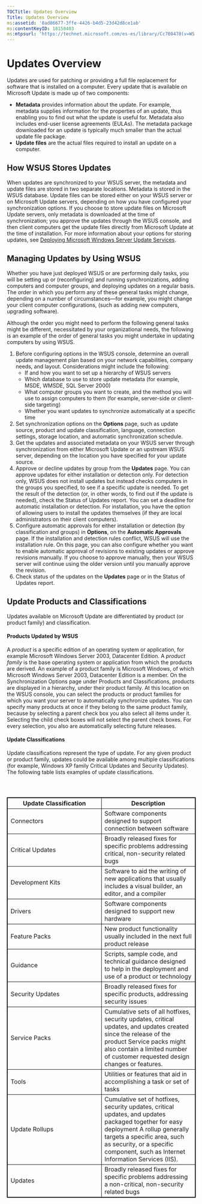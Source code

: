 ```yaml
---
TOCTitle: Updates Overview
Title: Updates Overview
ms:assetid: '8ad86677-3ffe-4426-b4d5-23d42d8ce1ab'
ms:contentKeyID: 18158403
ms:mtpsurl: 'https://technet.microsoft.com/es-es/library/Cc708478(v=WS.10)'
---
```


Updates Overview
================

Updates are used for patching or providing a full file replacement for software that is installed on a computer. Every update that is available on Microsoft Update is made up of two components:

-   **Metadata** provides information about the update. For example, metadata supplies information for the properties of an update, thus enabling you to find out what the update is useful for. Metadata also includes end-user license agreements (EULAs). The metadata package downloaded for an update is typically much smaller than the actual update file package.
-   **Update files** are the actual files required to install an update on a computer.

How WSUS Stores Updates
-----------------------

When updates are synchronized to your WSUS server, the metadata and update files are stored in two separate locations. Metadata is stored in the WSUS database. Update files can be stored either on your WSUS server or on Microsoft Update servers, depending on how you have configured your synchronization options. If you choose to store update files on Microsoft Update servers, only metadata is downloaded at the time of synchronization; you approve the updates through the WSUS console, and then client computers get the update files directly from Microsoft Update at the time of installation. For more information about your options for storing updates, see [Deploying Microsoft Windows Server Update Services](http://go.microsoft.com/fwlink/?linkid=41777).

Managing Updates by Using WSUS
------------------------------

Whether you have just deployed WSUS or are performing daily tasks, you will be setting up or (reconfiguring) and running synchronizations, adding computers and computer groups, and deploying updates on a regular basis. The order in which you perform any of these general tasks might change, depending on a number of circumstances—for example, you might change your client computer configurations, (such as adding new computers, upgrading software).

Although the order you might need to perform the following general tasks might be different, necessitated by your organizational needs, the following is an example of the order of general tasks you might undertake in updating computers by using WSUS.

1.  Before configuring options in the WSUS console, determine an overall update management plan based on your network capabilities, company needs, and layout. Considerations might include the following:
    -   If and how you want to set up a hierarchy of WSUS servers
    -   Which database to use to store update metadata (for example, MSDE, WMSDE, SQL Server 2000)
    -   What computer groups you want to create, and the method you will use to assign computers to them (for example, server-side or client-side targeting)
    -   Whether you want updates to synchronize automatically at a specific time
2.  Set synchronization options on the **Options** page, such as update source, product and update classification, language, connection settings, storage location, and automatic synchronization schedule.
3.  Get the updates and associated metadata on your WSUS server through synchronization from either Microsoft Update or an upstream WSUS server, depending on the location you have specified for your update source.
4.  Approve or decline updates by group from the **Updates** page. You can approve updates for either installation or detection only. For detection only, WSUS does not install updates but instead checks computers in the groups you specified, to see if a specific update is needed. To get the result of the detection (or, in other words, to find out if the update is needed), check the Status of Updates report. You can set a deadline for automatic installation or detection. For installation, you have the option of allowing users to install the updates themselves (if they are local administrators on their client computers).
5.  Configure automatic approvals for either installation or detection (by classification and groups) in **Options**, on the **Automatic Approvals** page. If the installation and detection rules conflict, WSUS will use the installation rule. On this page, you can also configure whether you want to enable automatic approval of revisions to existing updates or approve revisions manually. If you choose to approve manually, then your WSUS server will continue using the older version until you manually approve the revision.
6.  Check status of the updates on the **Updates** page or in the Status of Updates report.

Update Products and Classifications
-----------------------------------

Updates available on Microsoft Update are differentiated by product (or product family) and classification.

#### Products Updated by WSUS

A *product* is a specific edition of an operating system or application, for example Microsoft Windows Server 2003, Datacenter Edition. A *product family* is the base operating system or application from which the products are derived. An example of a product family is Microsoft Windows, of which Microsoft Windows Server 2003, Datacenter Edition is a member. On the Synchronization Options page under Products and Classifications, products are displayed in a hierarchy, under their product family. At this location on the WSUS console, you can select the products or product families for which you want your server to automatically synchronize updates. You can specify many products at once if they belong to the same product family, because by selecting a parent check box you also select all items under it. Selecting the child check boxes will not select the parent check boxes. For every selection, you also are automatically selecting future releases.

#### Update Classifications

Update classifications represent the type of update. For any given product or product family, updates could be available among multiple classifications (for example, Windows XP family Critical Updates and Security Updates). The following table lists examples of update classifications.

###  

 
<p> </p>
<table style="border:1px solid black;">
<colgroup>
<col width="50%" />
<col width="50%" />
</colgroup>
<thead>
<tr class="header">
<th style="border:1px solid black;" >Update Classification</th>
<th style="border:1px solid black;" >Description</th>
</tr>
</thead>
<tbody>
<tr class="odd">
<td style="border:1px solid black;">Connectors</td>
<td style="border:1px solid black;">Software components designed to support connection between software</td>
</tr>
<tr class="even">
<td style="border:1px solid black;">Critical Updates</td>
<td style="border:1px solid black;">Broadly released fixes for specific problems addressing critical, non-security related bugs</td>
</tr>
<tr class="odd">
<td style="border:1px solid black;">Development Kits</td>
<td style="border:1px solid black;">Software to aid the writing of new applications that usually includes a visual builder, an editor, and a compiler</td>
</tr>
<tr class="even">
<td style="border:1px solid black;">Drivers</td>
<td style="border:1px solid black;">Software components designed to support new hardware</td>
</tr>
<tr class="odd">
<td style="border:1px solid black;">Feature Packs</td>
<td style="border:1px solid black;">New product functionality usually included in the next full product release</td>
</tr>
<tr class="even">
<td style="border:1px solid black;">Guidance</td>
<td style="border:1px solid black;">Scripts, sample code, and technical guidance designed to help in the deployment and use of a product or technology</td>
</tr>
<tr class="odd">
<td style="border:1px solid black;">Security Updates</td>
<td style="border:1px solid black;">Broadly released fixes for specific products, addressing security issues</td>
</tr>
<tr class="even">
<td style="border:1px solid black;">Service Packs</td>
<td style="border:1px solid black;">Cumulative sets of all hotfixes, security updates, critical updates, and updates created since the release of the product
Service packs might also contain a limited number of customer requested design changes or features.</td>
</tr>
<tr class="odd">
<td style="border:1px solid black;">Tools</td>
<td style="border:1px solid black;">Utilities or features that aid in accomplishing a task or set of tasks</td>
</tr>
<tr class="even">
<td style="border:1px solid black;">Update Rollups</td>
<td style="border:1px solid black;">Cumulative set of hotfixes, security updates, critical updates, and updates packaged together for easy deployment
A rollup generally targets a specific area, such as security, or a specific component, such as Internet Information Services (IIS).</td>
</tr>
<tr class="odd">
<td style="border:1px solid black;">Updates</td>
<td style="border:1px solid black;">Broadly released fixes for specific problems addressing a non-critical, non-security related bugs</td>
</tr>
</tbody>
</table>
